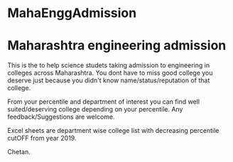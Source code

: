 # MahaEnggAdmission
# Maharashtra engineering admission

This is the to help science studets taking admission to engineering in colleges across Maharashtra.
You dont have to miss good college you deserve just because you didn't know name/status/reputation of that college.

From your percentile and department of interest you can find well suited/deserving college depending on your percentile.
Any feedback/Suggestions are welcome.

Excel sheets are department wise college list with decreasing percentile cutOFF from year 2019.

Chetan.
